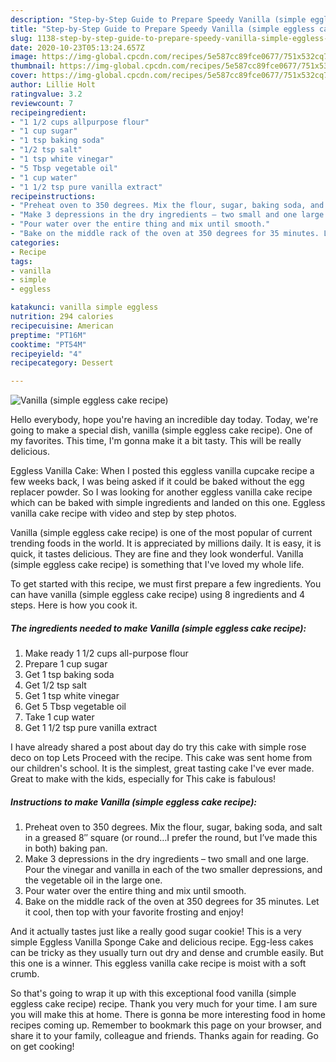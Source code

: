 ```yaml
---
description: "Step-by-Step Guide to Prepare Speedy Vanilla (simple eggless cake recipe)"
title: "Step-by-Step Guide to Prepare Speedy Vanilla (simple eggless cake recipe)"
slug: 1138-step-by-step-guide-to-prepare-speedy-vanilla-simple-eggless-cake-recipe
date: 2020-10-23T05:13:24.657Z
image: https://img-global.cpcdn.com/recipes/5e587cc89fce0677/751x532cq70/vanilla-simple-eggless-cake-recipe-recipe-main-photo.jpg
thumbnail: https://img-global.cpcdn.com/recipes/5e587cc89fce0677/751x532cq70/vanilla-simple-eggless-cake-recipe-recipe-main-photo.jpg
cover: https://img-global.cpcdn.com/recipes/5e587cc89fce0677/751x532cq70/vanilla-simple-eggless-cake-recipe-recipe-main-photo.jpg
author: Lillie Holt
ratingvalue: 3.2
reviewcount: 7
recipeingredient:
- "1 1/2 cups allpurpose flour"
- "1 cup sugar"
- "1 tsp baking soda"
- "1/2 tsp salt"
- "1 tsp white vinegar"
- "5 Tbsp vegetable oil"
- "1 cup water"
- "1 1/2 tsp pure vanilla extract"
recipeinstructions:
- "Preheat oven to 350 degrees. Mix the flour, sugar, baking soda, and salt in a greased 8″ square (or round…I prefer the round, but I’ve made this in both) baking pan."
- "Make 3 depressions in the dry ingredients – two small and one large. Pour the vinegar and vanilla in each of the two smaller depressions, and the vegetable oil in the large one."
- "Pour water over the entire thing and mix until smooth."
- "Bake on the middle rack of the oven at 350 degrees for 35 minutes. Let it cool, then top with your favorite frosting and enjoy!"
categories:
- Recipe
tags:
- vanilla
- simple
- eggless

katakunci: vanilla simple eggless 
nutrition: 294 calories
recipecuisine: American
preptime: "PT16M"
cooktime: "PT54M"
recipeyield: "4"
recipecategory: Dessert

---
```



![Vanilla (simple eggless cake recipe)](https://img-global.cpcdn.com/recipes/5e587cc89fce0677/751x532cq70/vanilla-simple-eggless-cake-recipe-recipe-main-photo.jpg)

Hello everybody, hope you're having an incredible day today. Today, we're going to make a special dish, vanilla (simple eggless cake recipe). One of my favorites. This time, I'm gonna make it a bit tasty. This will be really delicious.

Eggless Vanilla Cake: When I posted this eggless vanilla cupcake recipe a few weeks back, I was being asked if it could be baked without the egg replacer powder. So I was looking for another eggless vanilla cake recipe which can be baked with simple ingredients and landed on this one. Eggless vanilla cake recipe with video and step by step photos.

Vanilla (simple eggless cake recipe) is one of the most popular of current trending foods in the world. It is appreciated by millions daily. It is easy, it is quick, it tastes delicious. They are fine and they look wonderful. Vanilla (simple eggless cake recipe) is something that I've loved my whole life.


To get started with this recipe, we must first prepare a few ingredients. You can have vanilla (simple eggless cake recipe) using 8 ingredients and 4 steps. Here is how you cook it.

<!--inarticleads1-->

##### The ingredients needed to make Vanilla (simple eggless cake recipe):

1. Make ready 1 1/2 cups all-purpose flour
1. Prepare 1 cup sugar
1. Get 1 tsp baking soda
1. Get 1/2 tsp salt
1. Get 1 tsp white vinegar
1. Get 5 Tbsp vegetable oil
1. Take 1 cup water
1. Get 1 1/2 tsp pure vanilla extract


I have already shared a post about day do try this cake with simple rose deco on top Lets Proceed with the recipe. This cake was sent home from our children&#39;s school. It is the simplest, great tasting cake I&#39;ve ever made. Great to make with the kids, especially for This cake is fabulous! 

<!--inarticleads2-->

##### Instructions to make Vanilla (simple eggless cake recipe):

1. Preheat oven to 350 degrees. Mix the flour, sugar, baking soda, and salt in a greased 8″ square (or round…I prefer the round, but I’ve made this in both) baking pan.
1. Make 3 depressions in the dry ingredients – two small and one large. Pour the vinegar and vanilla in each of the two smaller depressions, and the vegetable oil in the large one.
1. Pour water over the entire thing and mix until smooth.
1. Bake on the middle rack of the oven at 350 degrees for 35 minutes. Let it cool, then top with your favorite frosting and enjoy!


And it actually tastes just like a really good sugar cookie! This is a very simple Eggless Vanilla Sponge Cake and delicious recipe. Egg-less cakes can be tricky as they usually turn out dry and dense and crumble easily. But this one is a winner. This eggless vanilla cake recipe is moist with a soft crumb. 

So that's going to wrap it up with this exceptional food vanilla (simple eggless cake recipe) recipe. Thank you very much for your time. I am sure you will make this at home. There is gonna be more interesting food in home recipes coming up. Remember to bookmark this page on your browser, and share it to your family, colleague and friends. Thanks again for reading. Go on get cooking!
